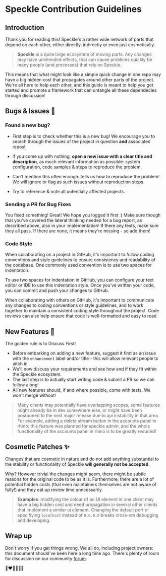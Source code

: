 # Speckle Contribution Guidelines

## Introduction

Thank you for reading this! Speckle's a rather wide network of parts that depend on each other, either directly, indirectly or even just cosmetically.

> **Speckle** is a quite large ecosystem of moving parts. Any changes may have unintended effects, that can cause problems quickly for many people (and processes) that rely on Speckle.

This means that what might look like a simple quick change in one repo may have a big hidden cost that propagates around other parts of the project. We're all here to help each other, and this guide is meant to help you get started and promote a framework that can untangle all these dependecies through discussion!

## Bugs & Issues 🐞

### Found a new bug?

- First step is to check whether this is a new bug! We encourage you to search through the issues of the project in question **and** associated repos!

- If you come up with nothing, **open a new issue with a clear title and description**, as much relevant information as possible: system configuration, code samples & steps to reproduce the problem.

- Can't mention this often enough: tells us how to reproduce the problem! We will ignore or flag as such issues without reproduction steps.

- Try to reference & note all potentially affected projects.

### Sending a PR for Bug Fixes

You fixed something! Great! We hope you logged it first :) Make sure though that you've covered the lateral thinking needed for a bug report, as described above, also in your implementation! If there any tests, make sure they all pass. If there are none, it means they're missing - so add them!

### Code Style

When collaborating on a project in GitHub, it's important to follow coding conventions and style guidelines to ensure consistency and readability of the codebase. One commonly used convention is to use two spaces for indentation.

To use two spaces for indentation in GitHub, you can configure your text editor or IDE to use this indentation style. Once you've written your code, you can commit and push your changes to GitHub.

When collaborating with others on GitHub, it's important to communicate any changes to coding conventions or style guidelines, and to work together to maintain a consistent coding style throughout the project. Code reviews can also help ensure that code is well-formatted and easy to read.

## New Features 🎉

The golden rule is to Discuss First!

- Before embarking on adding a new feature, suggest it first as an issue with the `enhancement` label and/or title - this will allow relevant people to pitch in
- We'll now discuss your requirements and see how and if they fit within the Speckle ecosystem.
- The last step is to actually start writing code & submit a PR so we can follow along!
- All new features should, if and where possible, come with tests. We won't merge without!

> Many clients may potentially have overlapping scopes, some features might already be in dev somewhere else, or might have been postponed to the next major release due to api instability in that area. For example, adding a delete stream button in the accounts panel in rhino: this feature was planned for speckle admin, and the whole functionality of the accounts panel in rhino is to be greatly reduced!

## Cosmetic Patches ✨

Changes that are cosmetic in nature and do not add anything substantial to the stability or functionality of Speckle **will generally not be accepted**.

Why? However trivial the changes might seem, there might be subtle reasons for the original code to be as it is. Furthermore, there are a lot of potential hidden costs (that even maintainers themselves are not aware of fully!) and they eat up review time unncessarily.

> **Examples**: modifying the colour of an UI element in one client may have a big hidden cost and need propagation in several other clients that implement a similar ui element. Changing the default port or specifiying `localhost` instead of `0.0.0.0` breaks cross-vm debugging and developing.

## Wrap up

Don't worry if you get things wrong. We all do, including project owners: this document should've been here a long time ago. There's plenty of room for discussion on our community [forum](https://discourse.speckle.works).

🙌❤️💙💚💜🙌
